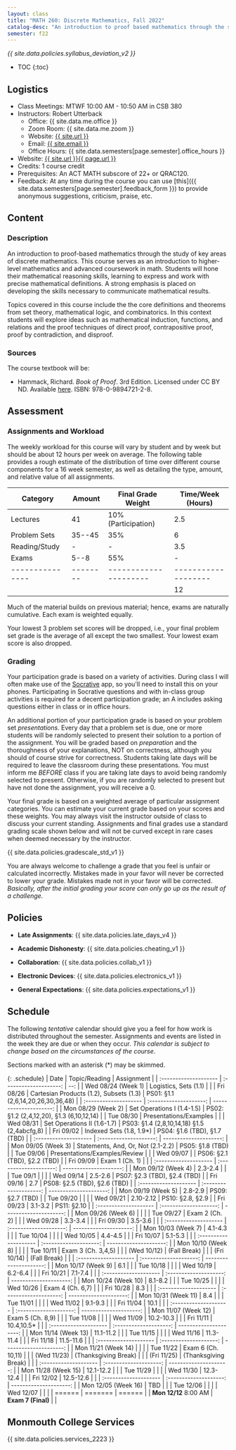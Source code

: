 ```yaml
---
layout: class
title: "MATH 260: Discrete Mathematics, Fall 2022"
catalog-desc: "An introduction to proof based mathematics through the study of key areas of discrete mathematics."
semester: f22
---
```


*{{ site.data.policies.syllabus_deviation_v2 }}*

* TOC
{:toc}

## Logistics

* Class Meetings: MTWF 10:00 AM - 10:50 AM in CSB 380
* Instructors: Robert Utterback
  * Office: {{ site.data.me.office }}
  * Zoom Room: {{ site.data.me.zoom }}
  * Website: <a href="{{ site.url }}">{{ site.url }}</a>
  * Email: <a href="mailto:{{ site.email }}">{{ site.email }}</a>
  * Office Hours: {{ site.data.semesters[page.semester].office_hours }}
* Website: <a href="{{ site.url }}{{ page.url }}">{{ site.url }}{{ page.url }}</a>
* Credits: 1 course credit
* Prerequisites: An ACT MATH subscore of 22+ or QRAC120.
* Feedback: At any time during the course you can use
  [this]({{ site.data.semesters[page.semester].feedback_form }}) to provide
  anonymous suggestions, criticism, praise, etc.

## Content

### Description
An introduction to proof-based mathematics through the study of key
areas of discrete mathematics. This course serves as an introduction
to higher-level mathematics and advanced coursework in math. Students
will hone their mathematical reasoning skills, learning to express and
work with precise mathematical definitions. A strong emphasis is
placed on developing the skills necessary to communicate mathematical
results.

Topics covered in this course include the the core definitions and
theorems from set theory, mathematical logic, and combinatorics.  In
this context students will explore ideas such as mathematical
induction, functions, and relations and the proof techniques of direct
proof, contrapositive proof, proof by contradiction, and disproof.

### Sources

The course textbook will be:

* Hammack, Richard. _Book of Proof_. 3rd Edition. Licensed under CC BY
  ND. Available
  [here](http://www.people.vcu.edu/~rhammack/BookOfProof/). ISBN:
  978-0-9894721-2-8.

## Assessment

### Assignments and Workload
The weekly workload for this course will vary by student and by week
but should be about 12 hours per week on average. The following table
provides a rough estimate of the distribution of time over different
course components for a 16 week semester, as well as detailing the
type, amount, and relative value of all assignments.

| Category      | Amount | Final Grade Weight  | Time/Week (Hours) |
|---------------|--------|---------------------|-------------------|
| Lectures      | 41     | 10% (Participation) | 2.5               |
| Problem Sets  | 35--45 | 35%                 | 6                 |
| Reading/Study | -      | -                   | 3.5               |
| Exams         | 5--8   | 55%                 | -                 |
|---------------|--------|---------------------|-------------------|
|               |        |                     | 12                |

Much of the material builds on previous material; hence, exams are
naturally cumulative. Each exam is weighted equally.

Your lowest 3 problem set scores will be dropped, i.e., your final
problem set grade is the average of all except the two smallest. Your
lowest exam score is also dropped.

### Grading

Your participation grade is based on a variety of activities. During
class I will often make use of the [Socrative](https://socrative.com)
app, so you'll need to install this on your phones. Participating in
Socrative questions and with in-class group activities is required for
a decent participation grade; an A includes asking questions either in
class or in office hours.

An additional portion of your participation grade is based on your
problem set *presentations*. Every day that a problem set is due, one
or more students will be randomly selected to present their solution
to a portion of the assignment. You will be graded based on
*preparation* and the thoroughness of your explanations, NOT on
correctness, although you should of course strive for
correctness. Students taking late days will be required to leave the
classroom during these presentations. You must inform me *BEFORE*
class if you are taking late days to avoid being randomly selected to
present. Otherwise, if you are randomly selected to present but have
not done the assignment, you will receive a 0.

Your final grade is based on a weighted average of particular
assignment categories. You can estimate your current grade based on
your scores and these weights. You may always visit the instructor
outside of class to discuss your current standing. Assignments and
final grades use a standard grading scale shown below and will not
be curved except in rare cases when deemed necessary by the
instructor.

{{ site.data.policies.gradescale_std_v1 }}

You are always welcome to challenge a grade that you feel is unfair or
calculated incorrectly. Mistakes made in your favor will never be
corrected to lower your grade. Mistakes made not in your favor will be
corrected. *Basically, after the initial grading your score can only
go up as the result of a challenge.*

## Policies

* **Late Assignments**: {{ site.data.policies.late_days_v4 }}

* **Academic Dishonesty**: {{ site.data.policies.cheating_v1 }}

* **Collaboration**: {{ site.data.policies.collab_v1 }}

* **Electronic Devices**: {{ site.data.policies.electronics_v1 }}

* **General Expectations**: {{ site.data.policies.expectations_v1 }}

## Schedule
The following *tentative* calendar should give you a feel for how work is
distributed throughout the semester. Assignments and events are listed
in the week they are due or when they occur. *This calendar is subject
to change based on the circumstances of the course*.

Sections marked with an asterisk (*) may be skimmed.

{: .schedule}
| Date                  | Topic/Reading                           | Assignment                                  |
| :-------------------- | :--------------------:                  | --:                                         |
| Wed 08/24 (Week 1)    | Logistics, Sets (1.1)                   |                                             |
| Fri 08/26             | Cartesian Products (1.2), Subsets (1.3) | PS01: §1.1 (2,6,14,20,26,30,36,48)          |
| :-------------------- | :--------------------:                  | ---------------------:                      |
| Mon 08/29 (Week 2)    | Set Operations I (1.4-1.5)              | PS02: §1.2 (2,4,12,20), §1.3 (6,10,12,14)   |
| Tue 08/30             | Presentations/Examples                  |                                             |
| Wed 08/31             | Set Operations II (1.6-1.7)             | PS03: §1.4 (2,8,10,14,18) §1.5 (2,4abcfg,8) |
| Fri 09/02             | Indexed Sets (1.8, 1.9\*)               | PS04: §1.6 (TBD), §1.7 (TBD)                |
| :-------------------- | :--------------------:                  | ---------------------:                      |
| Mon 09/05 (Week 3)    | Statements, And, Or, Not (2.1-2.2)      | PS05: §1.8 (TBD)                            |
| Tue 09/06             | Presentations/Examples/Review           |                                             |
| Wed 09/07             |                                         | PS06: §2.1 (TBD), §2.2 (TBD)                |
| Fri 09/09             | Exam 1 (Ch. 1)                          |                                             |
| :-------------------- | :--------------------:                  | ---------------------:                      |
| Mon 09/12 (Week 4)    | 2.3-2.4                                 |                                             |
| Tue 09/1              |                                         |                                             |
| Wed 09/14             | 2.5-2.6                                 | PS07: §2.3 (TBD), §2.4 (TBD)                |
| Fri 09/16             | 2.7                                     | PS08: §2.5 (TBD), §2.6 (TBD)                |
| :-------------------- | :--------------------:                  | ---------------------:                      |
| Mon 09/19 (Week 5)    | 2.8-2.9                                 | PS09: §2.7 (TBD)                            |
| Tue 09/20             |                                         |                                             |
| Wed 09/21             | 2.10-2.12                               | PS10: §2.8, §2.9                            |
| Fri 09/23             | 3.1-3.2                                 | PS11: §2.10                                 |
| :-------------------- | :--------------------:                  | ---------------------:                      |
| Mon 09/26 (Week 6)    |                                         |                                             |
| Tue 09/27             | Exam 2 (Ch. 2)                          |                                             |
| Wed 09/28             | 3.3-3.4                                 |                                             |
| Fri 09/30             | 3.5-3.6                                 |                                             |
| :-------------------- | :--------------------:                  | ---------------------:                      |
| Mon 10/03 (Week 7)    | 4.1-4.3                                 |                                             |
| Tue 10/04             |                                         |                                             |
| Wed 10/05             | 4.4-4.5                                 |                                             |
| Fri 10/07             | 5.1-5.3                                 |                                             |
| :-------------------- | :--------------------:                  | ---------------------:                      |
| Mon 10/10 (Week 8)    |                                         |                                             |
| Tue 10/11             | Exam 3 (Ch. 3,4,5)                      |                                             |
| (Wed 10/12)           | (Fall Break)                            |                                             |
| (Fri 10/14)           | (Fall Break)                            |                                             |
| :-------------------- | :--------------------:                  | ---------------------:                      |
| Mon 10/17 (Week 9)    | 6.1                                     |                                             |
| Tue 10/18             |                                         |                                             |
| Wed 10/19             | 6.2-6.4                                 |                                             |
| Fri 10/21             | 7.1-7.4                                 |                                             |
| :-------------------- | :--------------------:                  | ---------------------:                      |
| Mon 10/24 (Week 10)   | 8.1-8.2                                 |                                             |
| Tue 10/25             |                                         |                                             |
| Wed 10/26             | Exam 4 (Ch. 6,7)                        |                                             |
| Fri 10/28             | 8.3                                     |                                             |
| :-------------------- | :--------------------:                  | ---------------------:                      |
| Mon 10/31 (Week 11)   | 8.4                                     |                                             |
| Tue 11/01             |                                         |                                             |
| Wed 11/02             | 9.1-9.3                                 |                                             |
| Fri 11/04             | 10.1                                    |                                             |
| :-------------------- | :--------------------:                  | ---------------------:                      |
| Mon 11/07 (Week 12)   | Exam 5 (Ch. 8,9)                        |                                             |
| Tue 11/08             |                                         |                                             |
| Wed 11/09             | 10.2-10.3                               |                                             |
| Fri 11/11             | 10.4,10.5\*                             |                                             |
| :-------------------- | :--------------------:                  | ---------------------:                      |
| Mon 11/14 (Week 13)   | 11.1-11.2                               |                                             |
| Tue 11/15             |                                         |                                             |
| Wed 11/16             | 11.3-11.4                               |                                             |
| Fri 11/18             | 11.5-11.6                               |                                             |
| :-------------------- | :--------------------:                  | ---------------------:                      |
| Mon 11/21 (Week 14)   |                                         |                                             |
| Tue 11/22             | Exam 6 (Ch. 10,11)                      |                                             |
| (Wed 11/23)           | (Thanksgiving Break)                    |                                             |
| (Fri 11/25)           | (Thanksgiving Break)                    |                                             |
| :-------------------- | :--------------------:                  | ---------------------:                      |
| Mon 11/28 (Week 15)   | 12.1-12.2                               |                                             |
| Tue 11/29             |                                         |                                             |
| Wed 11/30             | 12.3-12.4                               |                                             |
| Fri 12/02             | 12.5-12.6                               |                                             |
| :-------------------- | :--------------------:                  | ---------------------:                      |
| Mon 12/05 (Week 16)   | TBD                                     |                                             |
| Tue 12/06             |                                         |                                             |
| Wed 12/07             |                                         |                                             |
| ======                | =======                                 | ======                                      |
| **Mon 12/12** 8:00 AM | **Exam 7 (Final)**                      |                                             |

## Monmouth College Services

{{ site.data.policies.services_2223 }}
